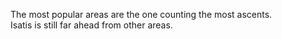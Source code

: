 The most popular areas are the one counting the most ascents.  
Isatis is still far ahead from other areas.